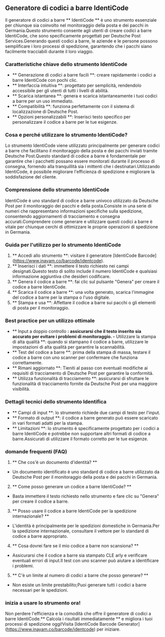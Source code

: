 ## Generatore di codici a barre IdentiCode

Il generatore di codici a barre ** IdentiCode ** è uno strumento essenziale per chiunque sia coinvolto nel monitoraggio della posta e dei pacchi in Germania.Questo strumento consente agli utenti di creare codici a barre IdentiCode, che sono specificamente progettati per Deutsche Post Services.Generando questi codici a barre, le aziende e le persone possono semplificare i loro processi di spedizione, garantendo che i pacchi siano facilmente tracciabili durante il loro viaggio.

### Caratteristiche chiave dello strumento IdentiCode

- ** Generazione di codici a barre facili **: creare rapidamente i codici a barre IdentiCode con pochi clic.
- ** Interfaccia intuitiva **: progettato per semplicità, rendendolo accessibile per gli utenti di tutti i livelli di abilità.
- ** Scarica istantanea **: genera e scarica istantaneamente i tuoi codici a barre per un uso immediato.
- ** Compatibilità **: funziona perfettamente con il sistema di localizzazione di Deutsche Post.
- ** Opzioni personalizzabili **: Inserisci testo specifico per personalizzare il codice a barre per le tue esigenze.

### Cosa e perché utilizzare lo strumento IdentiCode?

Lo strumento IdentiCode viene utilizzato principalmente per generare codici a barre che facilitano il monitoraggio della posta e dei pacchi inviati tramite Deutsche Post.Questo standard di codice a barre è fondamentale per garantire che i pacchetti possano essere monitorati durante il processo di consegna, fornendo alla tranquillità sia i mittenti che i destinatari.Utilizzando IdentiCode, è possibile migliorare l'efficienza di spedizione e migliorare la soddisfazione del cliente.

### Comprensione dello strumento IdentiCode

IdentiCode è uno standard di codice a barre univoco utilizzato da Deutsche Post per il monitoraggio dei pacchi e della posta.Consiste in una serie di numeri che rappresentano informazioni specifiche sulla spedizione, consentendo aggiornamenti di tracciamento e consegna accurati.Comprendere come generare e utilizzare questi codici a barre è vitale per chiunque cerchi di ottimizzare le proprie operazioni di spedizione in Germania.

### Guida per l'utilizzo per lo strumento IdentiCode

1. ** Accedi allo strumento **: visitare il generatore [IdentiCode Barcode] (https://www.inayam.co/barcode/identcode).
2. ** Inserisci i dati **: immettere il testo richiesto nei campi designati.Questo testo di solito include il numero IdentiCode e qualsiasi informazione aggiuntiva che desideri codificare.
3. ** Genera il codice a barre **: fai clic sul pulsante "Genera" per creare il codice a barre IdentiCode.
4. ** Scarica il codice a barre **: una volta generato, scarica l'immagine del codice a barre per la stampa o l'uso digitale.
5. ** Stampa e usa **: Affettare il codice a barre sui pacchi o gli elementi di posta per il monitoraggio.

### Best practice per un utilizzo ottimale

- ** Input a doppio controllo **: assicurarsi che il testo inserito sia accurato per evitare i problemi di monitoraggio.
-** Utilizzare la stampa di alta qualità **: quando si stampano il codice a barre, utilizzare le impostazioni di alta qualità per garantire la scannabilità.
- ** Test del codice a barre **: prima della stampa di massa, testare il codice a barre con uno scanner per confermare che funziona correttamente.
- ** Rimani aggiornato **: Tieniti al passo con eventuali modifiche ai requisiti di tracciamento di Deutsche Post per garantire la conformità.
- ** Utilizza funzionalità di tracciamento **: assicurarsi di sfruttare le funzionalità di tracciamento fornite da Deutsche Post per una maggiore visibilità.

### Dettagli tecnici dello strumento Identifica

- ** Campi di input **: lo strumento richiede due campi di testo per l'input.
- ** Formato di output **: il codice a barre generato può essere scaricato in vari formati adatti per la stampa.
- ** Limitazioni **: lo strumento è specificamente progettato per i codici a barre IdentiCode e potrebbe non supportare altri formati di codice a barre.Assicurati di utilizzare il formato corretto per le tue esigenze.

### domande frequenti (FAQ)

1. ** Che cos'è un documento d'identità? **
- Un documento identificato è uno standard di codice a barre utilizzato da Deutsche Post per il monitoraggio della posta e dei pacchi in Germania.

2. ** Come posso generare un codice a barre IdentiCode? **
- Basta immettere il testo richiesto nello strumento e fare clic su "Genera" per creare il codice a barre.

3. ** Posso usare il codice a barre IdentiCode per la spedizione internazionale? **
- L'identità è principalmente per le spedizioni domestiche in Germania.Per la spedizione internazionale, consultare il vettore per lo standard di codice a barre appropriato.

4. ** Cosa dovrei fare se il mio codice a barre non scansiona? **
- Assicurarsi che il codice a barre sia stampato CLE arly e verificare eventuali errori di input.Il test con uno scanner può aiutare a identificare i problemi.

5. ** C'è un limite al numero di codici a barre che posso generare? **
- Non esiste un limite prestabilito;Puoi generare tutti i codici a barre necessari per le spedizioni.

### inizia a usare lo strumento ora!

Non perdere l'efficienza e la comodità che offre il generatore di codici a barre IdentiCode.** Calcola i risultati immediatamente ** e migliora i tuoi processi di spedizione oggi!Visita [IdentiCode Barcode Generator] (https://www.inayam.co/barcode/identcode) per iniziare.